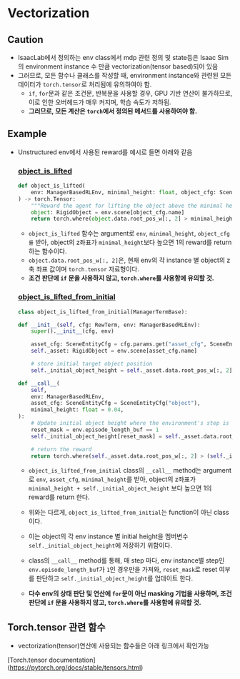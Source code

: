 # Vectorization
## Caution
- IsaacLab에서 정의하는 env class에서 mdp 관련 정의 및 state등은 Isaac Sim의 environment instance 수 만큼 vectorization(tensor based)되어 있음
- 그러므로, 모든 함수나 클래스를 작성할 때, environment instance와 관련된 모든 데이터가 `torch.tensor`로 처리됨에 유의하여야 함.
  - `if`, `for`문과 같은 조건문, 반복문을 사용할 경우, GPU 기반 연산이 불가하므로, 이로 인한 오버헤드가 매우 커지며, 학습 속도가 저하됨.
  - **그러므로, 모든 계산은 `torch`에서 정의된 메서드를 사용하여야 함.**

## Example
- Unstructured env에서 사용된 reward를 예시로 들면 아래와 같음   

    ### [object_is_lifted](https://github.com/kemjensak/IsaacLab/blob/55ac82b8a84cb9e9b718f736fe17e8dd1944d38a/source/extensions/omni.isaac.lab_tasks/omni/isaac/lab_tasks/manager_based/manipulation/unstructured/mdp/rewards.py#L399)   

    ```python
    def object_is_lifted(
        env: ManagerBasedRLEnv, minimal_height: float, object_cfg: SceneEntityCfg = SceneEntityCfg("object")
    ) -> torch.Tensor:
        """Reward the agent for lifting the object above the minimal height from initial position."""
        object: RigidObject = env.scene[object_cfg.name]
        return torch.where(object.data.root_pos_w[:, 2] > minimal_height, 1.0, 0.0)
    ```

    - `object_is_lifted` 함수는 argument로 `env`, `minimal_height`, `object_cfg를` 받아, object의 z좌표가 `minimal_height`보다 높으면 1의 reward를 return 하는 함수이다.
    - `object.data.root_pos_w[:, 2]`은, 현재 env의 각 instance 별 object의 z축 좌표 값이며 `torch.tensor` 자료형이다.
    - **조건 판단에 `if` 문을 사용하지 않고, `torch.where`를 사용함에 유의할 것.**

    ### [object_is_lifted_from_initial](https://github.com/kemjensak/IsaacLab/blob/55ac82b8a84cb9e9b718f736fe17e8dd1944d38a/source/extensions/omni.isaac.lab_tasks/omni/isaac/lab_tasks/manager_based/manipulation/unstructured/mdp/rewards.py#L53)

    ```python
    class object_is_lifted_from_initial(ManagerTermBase):

    def __init__(self, cfg: RewTerm, env: ManagerBasedRLEnv):
        super().__init__(cfg, env)

        asset_cfg: SceneEntityCfg = cfg.params.get("asset_cfg", SceneEntityCfg("object"))
        self._asset: RigidObject = env.scene[asset_cfg.name]

        # store initial target object position
        self._initial_object_height = self._asset.data.root_pos_w[:, 2].clone()

    def __call__(
        self,
        env: ManagerBasedRLEnv,
        asset_cfg: SceneEntityCfg = SceneEntityCfg("object"),
        minimal_height: float = 0.04,
    ):
        # Update initial object height where the environment's step is 1
        reset_mask = env.episode_length_buf == 1
        self._initial_object_height[reset_mask] = self._asset.data.root_pos_w[reset_mask, 2].clone()

        # return the reward
        return torch.where(self._asset.data.root_pos_w[:, 2] > (self._initial_object_height + minimal_height), 1.0, 0.0)
    ```

    - `object_is_lifted_from_initial` class의 `__call__` method는 argument로 `env`, `asset_cfg`, `minimal_height`를 받아, object의 z좌표가 `minimal_height + self._initial_object_height` 보다 높으면 1의 reward를 return 한다.
    - 위와는 다르게, `object_is_lifted_from_initial`는 function이 아닌 class이다.
    - 이는 object의 각 env instance 별 initial height을 멤버변수 `self._initial_object_height`에 저장하기 위함이다.
    - class의 `__call__` method를 통해, 매 step 마다, env instance별 step인 `env.episode_length_buf`가 `1`인 경우만을 가져와, `reset_mask`로 reset 여부를 판단하고 `self._initial_object_height`를 업데이트 한다.

    - **다수 env의 상태 판단 및 연산에 `for`문이 아닌 masking 기법을 사용하며, 조건 판단에 `if` 문을 사용하지 않고, `torch.where`를 사용함에 유의할 것.**


## Torch.tensor 관련 함수
- vectorization(tensor)연산에 사용되는 함수들은 아래 링크에서 확인가능


[Torch.tensor documentation] (https://pytorch.org/docs/stable/tensors.html)
